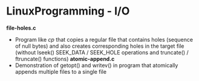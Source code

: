 # LinuxProgramming - I/O
**file-holes.c** 
- Program like *cp* that copies a regular file that contains holes (sequence of null bytes) and also creates corresponding holes in the target file (without lseek() SEEK_DATA / SEEK_HOLE operations and truncate() / ftruncate() functions)
**atomic-append.c**
- Demonstration of getopt() and writev() in program that atomically appends multiple files to a single file
